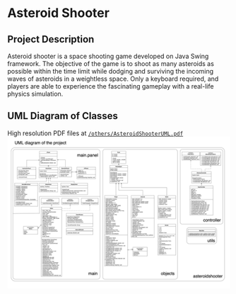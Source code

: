 # Asteroid Shooter
## Project Description
Asteroid shooter is a space shooting game developed on Java Swing framework. The objective of the game is to shoot as many asteroids as possible within the time limit while dodging and surviving the incoming waves of asteroids in a weightless space. Only a keyboard required, and players are able to experience the fascinating gameplay with a real-life physics simulation.
## UML Diagram of Classes
High resolution PDF files at [`/others/AsteroidShooterUML.pdf`](https://github.com/MystericalGD/AsteroidShooter/blob/projectsubmission/others/AsteroidShooterUML.pdf)
![UML Diagram of project classes](/others/AsteroidShooterUML.jpg)
